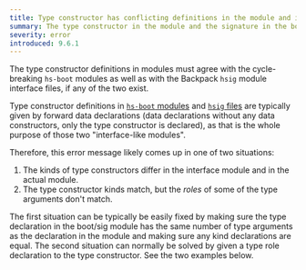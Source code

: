 ```yaml
---
title: Type constructor has conflicting definitions in the module and its hs-boot/hsig file
summary: The type constructor in the module and the signature in the boot module differ
severity: error
introduced: 9.6.1
---
```


The type constructor definitions in modules must agree with the cycle-breaking
`hs-boot` modules as well as with the Backpack `hsig` module interface files, if
any of the two exist.

Type constructor definitions in [`hs-boot` modules](https://downloads.haskell.org/ghc/9.12.1/docs/users_guide/separate_compilation.html#mutually-recursive-modules-and-hs-boot-files)
and [`hsig` files](https://downloads.haskell.org/ghc/9.12.1/docs/users_guide/separate_compilation.html#module-signatures) are typically
given by forward data declarations (data declarations without any data
constructors, only the type constructor is declared), as that is the whole
purpose of those two "interface-like modules".

Therefore, this error message likely comes up in one of two situations:

1. The kinds of type constructors differ in the interface module and in the
   actual module.
2. The type constructor kinds match, but the *roles* of some of the type
   arguments don't match.

The first situation can be typically be easily fixed by making sure the type
declaration in the boot/sig module has the same number of type arguments as the
declaration in the module and making sure any kind declarations are equal. The
second situation can normally be solved by given a type role declaration to the
type constructor. See the two examples below.

